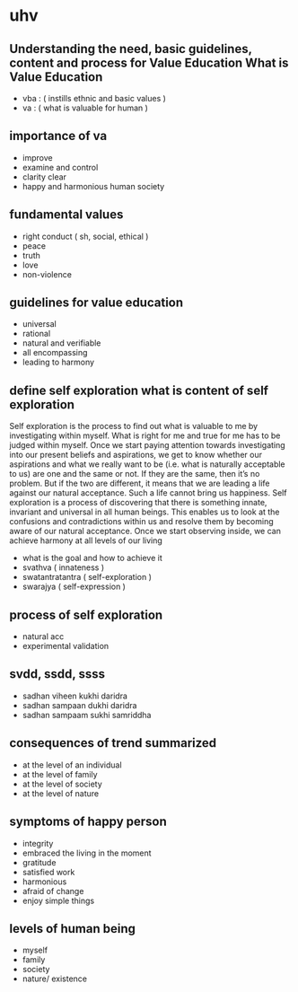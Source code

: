 # uhv

## Understanding the need, basic guidelines, content and process for Value Education What is Value Education

* vba : ( instills ethnic and basic values )
* va : ( what is valuable for human )

## importance of va

* improve
* examine and control
* clarity clear
* happy and harmonious human society

## fundamental values

* right conduct ( sh, social, ethical )
* peace
* truth
* love
* non-violence

## guidelines for value education

* universal
* rational
* natural and verifiable
* all encompassing
* leading to harmony

## define self exploration what is content of self exploration

Self exploration is the process to find out what is valuable to me by investigating within myself. What is
right for me and true for me has to be judged within myself. Once we start paying attention towards
investigating into our present beliefs and aspirations, we get to know whether our aspirations and what
we really want to be (i.e. what is naturally acceptable to us) are one and the same or not. If they are the
same, then it’s no problem. But if the two are different, it means that we are leading a life against our
natural acceptance. Such a life cannot bring us happiness.
Self exploration is a process of discovering that there is something innate, invariant and universal in all
human beings. This enables us to look at the confusions and contradictions within us and resolve them
by becoming aware of our natural acceptance. Once we start observing inside, we can achieve harmony
at all levels of our living
* what is the goal and how to achieve it
* svathva ( innateness )
* swatantratantra ( self-exploration )
* swarajya ( self-expression )

## process of self exploration

* natural acc
* experimental validation

## svdd, ssdd, ssss

* sadhan viheen kukhi daridra
* sadhan sampaan dukhi daridra
* sadhan sampaam sukhi samriddha

## consequences of trend summarized

* at the level of an individual
* at the level of family
* at the level of society
* at the level of nature

## symptoms of happy person

* integrity
* embraced the living in the moment
* gratitude
* satisfied work
* harmonious
* afraid of change
* enjoy simple things

## levels of human being

* myself
* family
* society
* nature/ existence

